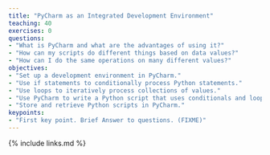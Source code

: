 ```yaml
---
title: "PyCharm as an Integrated Development Environment"
teaching: 40
exercises: 0
questions:
- "What is PyCharm and what are the advantages of using it?"
- "How can my scripts do different things based on data values?"
- "How can I do the same operations on many different values?"
objectives:
- "Set up a development environment in PyCharm."
- "Use if statements to conditionally process Python statements."
- "Use loops to iteratively process collections of values."
- "Use PyCharm to write a Python script that uses conditionals and loops."
- "Store and retrieve Python scripts in PyCharm."
keypoints:
- "First key point. Brief Answer to questions. (FIXME)"
---
```




{% include links.md %}